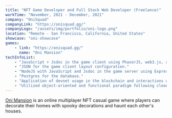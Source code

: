 ```yaml
---
title: "NFT Game Developer and Full Stack Web Developer (Freelance)"
workTime: "November, 2021 - December, 2021"
company: "OniSquad"
companyLink: "https://onisquad.gg/"
companyLogo: "/assets/img/portfolio/oni-logo.png"
location: "Remote - San Francisco, California, United States"
showcase: "oni-showcase"
games:
    - link: "https://onisquad.gg/"
      name: "Oni Mansion"
techInfoList:
    - "JavaScript + Jsdoc in the game client using PhaserJS, web3.js, and VueJS."
    - "JSON for the game client layout configuration."
    - "NodeJS with JavaScript and Jsdoc in the game server using ExpressJS, Sequelize, JWT, and web3 and Postgres libraries for the database."
    - "Postgres for the database."
    - "Application of devnet usage in the blockchain and interactions with smart contracts in the front-end using web3.js."
    - "Utilized object-oriented and functional paradigm following clean code and SOLID principles."
---
```


<a href="https://onisquad.gg/" target="_blank">Oni Mansion</a> is an online multiplayer NFT casual game where players can decorate their homes with spooky decorations and haunt each other's houses.
